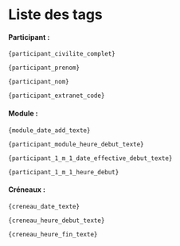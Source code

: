 # Liste des tags

#### **Participant :**

`{participant_civilite_complet}`

`{participant_prenom}`

`{participant_nom}`

`{participant_extranet_code}`


#### **Module :**

`{module_date_add_texte}`

`{participant_module_heure_debut_texte}`

`{participant_1_m_1_date_effective_debut_texte}`

`{participant_1_m_1_heure_debut}`

#### **Créneaux :** 

`{creneau_date_texte}`

`{creneau_heure_debut_texte}`

`{creneau_heure_fin_texte}`

